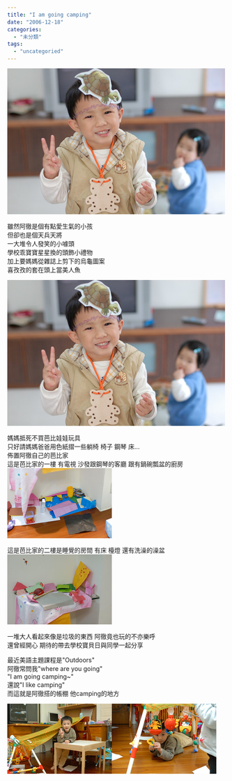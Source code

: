 ```yaml
---
title: "I am going camping"
date: "2006-12-18"
categories: 
  - "未分類"
tags: 
  - "uncategoried"
---
```


![](images/320160526_a32535bf01.jpg)

雖然阿徹是個有點愛生氣的小孩  
但卻也是個天兵天將   
一大堆令人發笑的小噱頭  
學校乖寶寶星星換的頭飾小禮物  
加上要媽媽從雜誌上剪下的烏龜圖案  
喜孜孜的套在頭上當美人魚  
  
![](images/320160526_a32535bf01.jpg)  

媽媽抵死不買芭比娃娃玩具  
只好請媽媽爸爸用色紙摺一些躺椅 椅子 鋼琴 床...  
佈置阿徹自己的芭比家  
這是芭比家的一樓 有電視 沙發跟鋼琴的客廳 跟有鍋碗瓢盆的廚房  
![](images/320159983_6d1147d0c3_m.jpg)  
  
這是芭比家的二樓是睡覺的房間 有床 檯燈 還有洗澡的澡盆  
![](images/320160160_7b1091eaa7_m.jpg)  
  
一堆大人看起來像是垃圾的東西 阿徹竟也玩的不亦樂呼  
還曾經開心 期待的帶去學校寶貝日與同學一起分享  
  
最近美語主題課程是"Outdoors"  
阿徹常問我"where are you going"  
"I am going camping~"  
還說"I like camping"  
而這就是阿徹搭的帳棚 他camping的地方  
  
![](images/325757955_02118ef954_m.jpg)![](images/325757118_21d50cc194_m.jpg)
